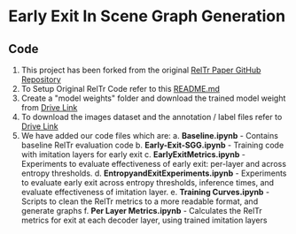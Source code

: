 # Early Exit In Scene Graph Generation

## Code
 
1. This project has been forked from the original [RelTr Paper GitHub Repository](https://github.com/yrcong/RelTR)
2. To Setup Original RelTr Code refer to this [README.md](https://github.com/yrcong/RelTR/blob/main/README.md)
3. Create a "model weights" folder and download the trained model weight from [Drive Link](https://drive.google.com/drive/folders/16AjFdYgA57YxjjuQt3iWF892tQcPkPoh?usp=sharing)
4. To download the images dataset and the annotation / label files refer to [Drive Link](https://drive.google.com/drive/folders/1rSjJYvZb84bNtn77Nuwdq1oRRSl3_Eyv?usp=sharing) 
5. We have added our code files which are:
	a. **Baseline.ipynb** - Contains baseline RelTr evaluation code
	b. **Early-Exit-SGG.ipynb** - Training code with imitation layers for early exit
	c. **EarlyExitMetrics.ipynb** - Experiments to evaluate effectiveness of early exit: per-layer and across entropy thresholds.
	d. **EntropyandExitExperiments.ipynb** - Experiments to evaluate early exit across entropy thresholds, inference times, and evaluate effectiveness of imitation layer.
	e. **Training Curves.ipynb** - Scripts to clean the RelTr metrics to a more readable format, and generate graphs
	f. **Per Layer Metrics.ipynb** - Calculates the RelTr metrics for exit at each decoder layer, using trained imitation layers